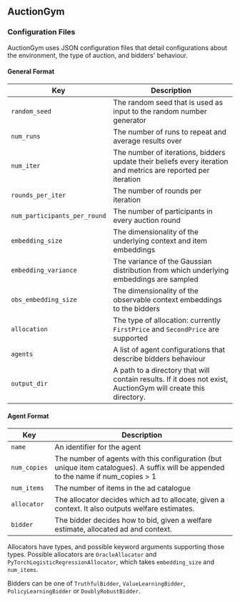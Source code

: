 ## AuctionGym

### Configuration Files

AuctionGym uses JSON configuration files that detail configurations about the environment, the type of auction, and bidders' behaviour.

#### General Format

| Key  | Description |
| ------------- | ------------- |
| `random_seed` | The random seed that is used as input to the random number generator  |
| `num_runs` | The number of runs to repeat and average results over  |
| `num_iter` | The number of iterations, bidders update their beliefs every iteration and metrics are reported per iteration  |
| `rounds_per_iter` | The number of rounds per iteration |
| `num_participants_per_round` | The number of participants in every auction round |
| `embedding_size` | The dimensionality of the underlying context and item embeddings |
| `embedding_variance` | The variance of the Gaussian distribution from which underlying embeddings are sampled  |
| `obs_embedding_size` | The dimensionality of the observable context embeddings to the bidders  |
| `allocation` | The type of allocation: currently `FirstPrice` and `SecondPrice` are supported  |
| `agents` | A list of agent configurations that describe bidders behaviour |
| `output_dir` | A path to a directory that will contain results. If it does not exist, AuctionGym will create this directory.  |


#### Agent Format

| Key  | Description |
| ------------- | ------------- |
| `name` | An identifier for the agent  |
| `num_copies` | The number of agents with this configuration (but unique item catalogues). A suffix will be appended to the name if num_copies > 1 |
| `num_items` | The number of items in the ad catalogue |
| `allocator` | The allocator decides which ad to allocate, given a context. It also outputs welfare estimates. |
| `bidder` | The bidder decides how to bid, given a welfare estimate, allocated ad and context.  |


Allocators have types, and possible keyword arguments supporting those types. Possible allocators are `OracleAllocator` and `PyTorchLogisticRegressionAllocator`, which takes `embedding_size` and `num_items`.

Bidders can be one of `TruthfulBidder`, `ValueLearningBidder`, `PolicyLearningBidder` or `DoublyRobustBidder`.
